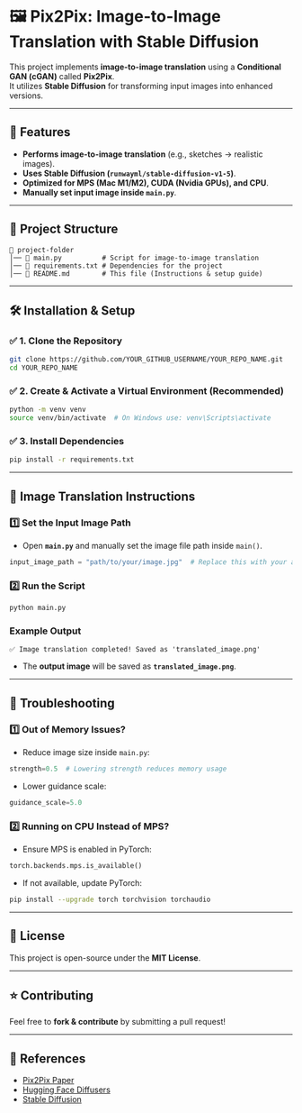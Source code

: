 # 🖼️ Pix2Pix: Image-to-Image Translation with Stable Diffusion

This project implements **image-to-image translation** using a **Conditional GAN (cGAN)** called **Pix2Pix**.  
It utilizes **Stable Diffusion** for transforming input images into enhanced versions.

---

## 🚀 Features
- **Performs image-to-image translation** (e.g., sketches → realistic images).
- **Uses Stable Diffusion (`runwayml/stable-diffusion-v1-5`)**.
- **Optimized for MPS (Mac M1/M2), CUDA (Nvidia GPUs), and CPU**.
- **Manually set input image inside `main.py`**.

---

## 📂 Project Structure
```
📁 project-folder
│── 📄 main.py          # Script for image-to-image translation
│── 📄 requirements.txt # Dependencies for the project
│── 📜 README.md        # This file (Instructions & setup guide)
```

---

## 🛠️ Installation & Setup

### ✅ **1. Clone the Repository**
```sh
git clone https://github.com/YOUR_GITHUB_USERNAME/YOUR_REPO_NAME.git
cd YOUR_REPO_NAME
```

### ✅ **2. Create & Activate a Virtual Environment (Recommended)**
```sh
python -m venv venv
source venv/bin/activate  # On Windows use: venv\Scripts\activate
```

### ✅ **3. Install Dependencies**
```sh
pip install -r requirements.txt
```

---

## 🎨 Image Translation Instructions

### **1️⃣ Set the Input Image Path**
- Open **`main.py`** and manually set the image file path inside `main()`.
```python
input_image_path = "path/to/your/image.jpg"  # Replace this with your actual image
```

### **2️⃣ Run the Script**
```sh
python main.py
```

### **Example Output**
```
✅ Image translation completed! Saved as 'translated_image.png'
```
- The **output image** will be saved as **`translated_image.png`**.

---

## 🛑 Troubleshooting

### **1️⃣ Out of Memory Issues?**
- Reduce image size inside `main.py`:
```python
strength=0.5  # Lowering strength reduces memory usage
```
- Lower guidance scale:
```python
guidance_scale=5.0
```

### **2️⃣ Running on CPU Instead of MPS?**
- Ensure MPS is enabled in PyTorch:
```python
torch.backends.mps.is_available()
```
- If not available, update PyTorch:
```sh
pip install --upgrade torch torchvision torchaudio
```

---

## 📜 License
This project is open-source under the **MIT License**.

---

## ⭐ Contributing
Feel free to **fork & contribute** by submitting a pull request!

---

## 🔗 References
- [Pix2Pix Paper](https://arxiv.org/abs/1611.07004)
- [Hugging Face Diffusers](https://huggingface.co/docs/diffusers/index)
- [Stable Diffusion](https://huggingface.co/runwayml/stable-diffusion-v1-5)
